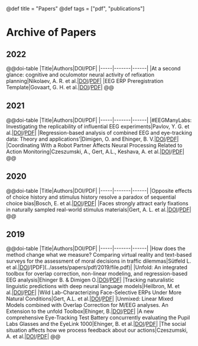 @def title = "Papers"
@def tags = ["pdf", "publications"]

# Archive of Papers

## 2022
@@doi-table
|Title|Authors|DOI/PDF|
|-----|-------|------|
|At a second glance: cognitive and oculomotor neural activity of refixation planning|Nikolaev, A. R. et al.|[DOI](https://doi.org/10.1101/660308)/[PDF](../assets/papers/pdf/2022/660308v4.full.pdf)|
|EEG ERP Preregistration Template|Govaart, G. H. et al.|[DOI](https://doi.org/10.31222/osf.io/4nvpt)/[PDF](../assets/papers/pdf/2022/govaart-eeg-erp-prereg-template-2022.pdf)|
@@

## 2021
@@doi-table
|Title|Authors|DOI/PDF|
|-----|-------|------|
|#EEGManyLabs: Investigating the replicability of influential EEG experiments|Pavlov, Y. G. et al.|[DOI](https://doi.org/10.1016/j.cortex.2021.03.013)/[PDF](../assets/papers/pdf/2021/1-s2.0-S0010945221001106-main.pdf)|
|Regression-based analysis of combined EEG and eye-tracking data: Theory and applications’|Dimigen, O. and Ehinger, B. V.|[DOI](https://doi.org/10.1167/jov.21.1.3)/[PDF](../assets/papers/pdf/2021/i1534-7362-21-1-3_1609933604.85964.pdf)|
|Coordinating With a Robot Partner Affects Neural Processing Related to Action Monitoring|Czeszumski, A., Gert, A.L., Keshava, A. et al.|[DOI](https://doi.org/10.3389/fnbot.2021.686010)/[PDF](../assets/papers/pdf/2021/fnbot-15-686010.pdf.pdf)|
@@

## 2020
@@doi-table
|Title|Authors|DOI/PDF|
|-----|-------|------|
|Opposite effects of choice history and stimulus history resolve a paradox of sequential choice bias|Bosch, E. et al.|[DOI](https://doi.org/10.1167/jov.20.12.9)/[PDF](../assets/papers/pdf/2020/i1534-7362-20-12-9_1605697937.23632.pdf)|
|Faces strongly attract early fixations in naturally sampled real-world stimulus materials|Gert, A. L. et al.|[DOI](https://doi.org/10.1145/3379156.3391377)/[PDF](.)|
@@

## 2019
@@doi-table
|Title|Authors|DOI/PDF|
|-----|-------|------|
|How does the method change what we measure? Comparing virtual reality and text-based surveys for the assessment of moral decisions in traffic dilemmas|Sütfeld L. et al.|[DOI](https://doi.org/[10.1371/journal.pone.0223108](https://doi.org/10.1371/journal.pone.0223108))/[PDF](../assets/papers/pdf/2019/file.pdf)|
|Unfold: An integrated toolbox for overlap correction, non-linear modeling, and regression-based EEG analysis|Ehinger B. & Dimigen O.|[DOI](https://doi.org/10.7717/peerj.7838)/[PDF](../assets/papers/pdf/2019/peerj-7838.pdf)|
|Tracking naturalistic linguistic predictions with deep neural language models|Heilbron, M. et al.|[DOI](https://doi.org/10.48550/arXiv.1909.04400)/[PDF](../assets/papers/pdf/2019/1909.04400.pdf)|
|Wild Lab-Characterizing Face-Selective ERPs Under More Natural Conditions|Gert, A.L. et al.|[DOI](https://doi.org/N/A)/[PDF](.)|
|Unmixed: Linear Mixed Models combined with Overlap Correction for M/EEG analyses. An Extension to the unfold Toolbox|Ehinger, B.|[DOI](https://doi.org/10.32470/CCN.2019.1102-0)/[PDF](../assets/papers/pdf/2019/f94dc2de117bf2d95467bc8dc4d9b180d242.pdf)|
|A new comprehensive Eye-Tracking Test Battery concurrently evaluating the Pupil Labs Glasses and the EyeLink 1000|Ehinger, B. et al.|[DOI](https://doi.org/10.7717/peerj.7086)/[PDF](../assets/papers/pdf/2019/peerj-7086.pdf)|
|The social situation affects how we process feedback about our actions|Czeszumski, A. et al.|[DOI](https://doi.org/10.3389/fpsyg.2019.00361)/[PDF](../assets/papers/pdf/2019/fpsyg-10-00361.pdf)|
@@

